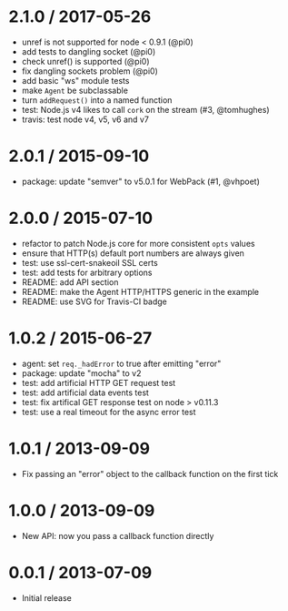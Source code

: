 
2.1.0 / 2017-05-26
==================

  * unref is not supported for node < 0.9.1 (@pi0)
  * add tests to dangling socket (@pi0)
  * check unref() is supported (@pi0)
  * fix dangling sockets problem (@pi0)
  * add basic "ws" module tests
  * make `Agent` be subclassable
  * turn `addRequest()` into a named function
  * test: Node.js v4 likes to call `cork` on the stream (#3, @tomhughes)
  * travis: test node v4, v5, v6 and v7

2.0.1 / 2015-09-10
==================

  * package: update "semver" to v5.0.1 for WebPack (#1, @vhpoet)

2.0.0 / 2015-07-10
==================

  * refactor to patch Node.js core for more consistent `opts` values
  * ensure that HTTP(s) default port numbers are always given
  * test: use ssl-cert-snakeoil SSL certs
  * test: add tests for arbitrary options
  * README: add API section
  * README: make the Agent HTTP/HTTPS generic in the example
  * README: use SVG for Travis-CI badge

1.0.2 / 2015-06-27
==================

  * agent: set `req._hadError` to true after emitting "error"
  * package: update "mocha" to v2
  * test: add artificial HTTP GET request test
  * test: add artificial data events test
  * test: fix artifical GET response test on node > v0.11.3
  * test: use a real timeout for the async error test

1.0.1 / 2013-09-09
==================

  * Fix passing an "error" object to the callback function on the first tick

1.0.0 / 2013-09-09
==================

  * New API: now you pass a callback function directly

0.0.1 / 2013-07-09
==================

  * Initial release
